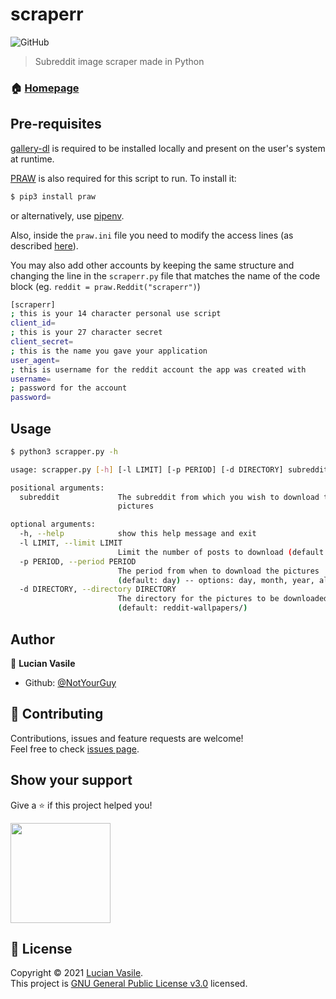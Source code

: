 # scraperr
![GitHub](https://img.shields.io/github/license/NotYourGuy/scraperr?style=flat-square)
> Subreddit image scraper made in Python

### 🏠 [Homepage](https://git.io/Jeun2)

## Pre-requisites
[gallery-dl](https://github.com/mikf/gallery-dl) is required to be installed locally and present on the user's system at runtime.

[PRAW](https://praw.readthedocs.io/en/latest/) is also required for this script to run. To install it:
```sh 
$ pip3 install praw
```
or alternatively, use [pipenv](https://pipenv.pypa.io/).

Also, inside the ```praw.ini``` file you need to modify the access lines (as described [here](http://www.storybench.org/how-to-scrape-reddit-with-python/)). 

You may also add other accounts by keeping the same structure and changing the line in the ```scraperr.py``` file that matches the name of the code block (eg. ```reddit = praw.Reddit("scraperr")```)

```sh
[scraperr]
; this is your 14 character personal use script
client_id= 
; this is your 27 character secret
client_secret= 
; this is the name you gave your application
user_agent= 
; this is username for the reddit account the app was created with
username=  
; password for the account
password=
```

## Usage

```sh
$ python3 scrapper.py -h

usage: scrapper.py [-h] [-l LIMIT] [-p PERIOD] [-d DIRECTORY] subreddit

positional arguments:
  subreddit             The subreddit from which you wish to download the
                        pictures

optional arguments:
  -h, --help            show this help message and exit
  -l LIMIT, --limit LIMIT
                        Limit the number of posts to download (default: 10)
  -p PERIOD, --period PERIOD
                        The period from when to download the pictures
                        (default: day) -- options: day, month, year, all
  -d DIRECTORY, --directory DIRECTORY
                        The directory for the pictures to be downloaded into
                        (default: reddit-wallpapers/)
```

## Author

👤 **Lucian Vasile**

* Github: [@NotYourGuy](https://github.com/NotYourGuy)

## 🤝 Contributing

Contributions, issues and feature requests are welcome!<br />Feel free to check [issues page](https://github.com/NotYourGuy/scraperr/issues).

## Show your support

Give a ⭐️ if this project helped you!

<a href="https://www.patreon.com/NotYourGuy">
  <img src="https://c5.patreon.com/external/logo/become_a_patron_button@2x.png" width="160">
</a>

## 📝 License

Copyright © 2021 [Lucian Vasile](https://github.com/NotYourGuy).<br />
This project is [GNU General Public License v3.0](https://github.com/NotYourGuy/scraperr/blob/master/LICENSE) licensed.